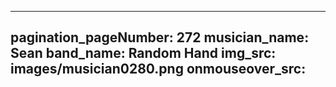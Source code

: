 ------
pagination_pageNumber: 272
musician_name: Sean
band_name: Random Hand
img_src: images/musician0280.png
onmouseover_src: 
------